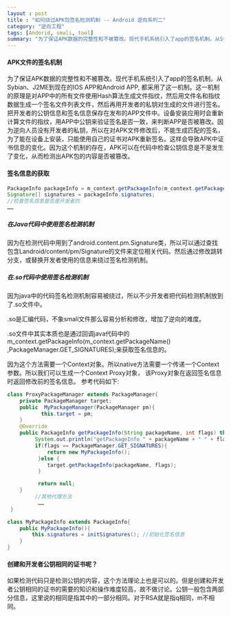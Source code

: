 ```yaml
---
layout : post
title : "如何绕过APK包签名检测机制 -- Android 逆向系列二"
category: "逆向工程"
tags: [Andorid, smali, tool]
summary: "为了保证APK数据的完整性和不被篡改。现代手机系统引入了app的签名机制。从Sybian、J2ME到现在的IOS APP和Android APP, 都采用了这一机制。 yingyo"
---
```


#### APK文件的签名机制
为了保证APK数据的完整性和不被篡改。现代手机系统引入了app的签名机制。从Sybian、J2ME到现在的IOS APP和Android APP, 都采用了这一机制。这一机制的原理是对APP中的所有文件使用Hash算法生成文件指纹，然后用文件名和指纹数据生成一个签名文件列表文件，然后再用开发者的私钥对生成的文件进行签名。把开发者的公钥信息和签名信息保存在发布的APP文件中。设备安装应用时会重新计算文件的指纹，用APP中公钥来验证签名是否一致，来判断APP是否被篡改。因为逆向人员没有开发者的私钥，所以在对APK文件修改后，不能生成匹配的签名，为了能在设备上安装，只能使用自己的证书对APK重新签名。这样会导致APK中证书信息的变化。因为这个机制的存在，APK可以在代码中检查公钥信息是不是发生了变化，从而检测出APK包的内容是否被篡改。

#### 签名信息的获取

``` java
PackageInfo packageInfo = m_context.getPackageInfo(m_context.getPackageName() ,PackageManager.GET_SIGNATURES); 
Signature[] signatures = packageInfo.signatures; 
//检查签名信息是否是开发者的
……    
```

##### 在Java代码中使用签名检测机制
因为在检测代码中用到了android.content.pm.Signature类，所以可以通过查找包含Landroid/content/pm/Signature的文件来定位相关代码。然后通过修改跳转分支，或替换开发者使用的信息来绕过签名检测机制。
##### 在.so代码中使用签名检测机制
因为java中的代码签名检测机制容易被绕过，所以不少开发者把代码检测机制放到了.so文件中。

.so是汇编代码，不象smali文件那么容易分析和修改，增加了逆向的难度。

.so文件中其实本质也是通过回调java代码中的m_context.getPackageInfo(m_context.getPackageName() ,PackageManager.GET_SIGNATURES);来获取签名信息的。

因为这个方法需要一个Context对象。所以native方法需要一个传递一个Context参数。所以我们可以生成一个Context Proxy对象， 该Proxy对象在返回签名信息时返回修改前的签名信息。
参考代码如下:

``` java
class ProxyPackageManager extends PackageManager{
    private PackageManager target;    
    public  MyPackageManager(PackageManager pm){ 
           this.target = pm;    
    }    
    @Override    
    public PackageInfo getPackageInfo(String packageName, int flags) throws NameNotFoundException { 
         System.out.println("getPackageInfo " + packageName + " " + flags);        
         if(flags == PackageManager.GET_SIGNATURES){           
             return new MyPackageInfo();        
          }else {            
             target.getPackageInfo(packageName, flags);        
          }        

          return null;    
    }    
         //其他代理方法    
          ……
 }

class MyPackageInfo extends PackageInfo{    
	public MyPackageInfo(){        
		this.signatures = initSignatures(); //初始化签名信息    
	}
}
```

#### 创建和开发者公钥相同的证书呢？
如果检测代码只是检测公钥的内容，这个方法理论上也是可以的。但是创建和开发者公钥相同的证书的需要的知识和操作难度较高，故不做讨论。公钥一般包含两部分信息，这里说的相同是指其中的一部分相同。对于RSA就是指q相同，m不相同。